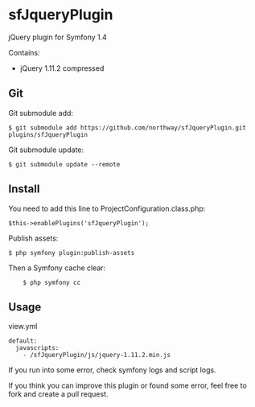 # sfJqueryPlugin

jQuery plugin for Symfony 1.4

Contains:
 - jQuery 1.11.2 compressed

##  Git

Git submodule add:

	$ git submodule add https://github.com/northway/sfJqueryPlugin.git plugins/sfJqueryPlugin

Git submodule update:

	$ git submodule update --remote

## Install

You need to add this line to ProjectConfiguration.class.php:

    $this->enablePlugins('sfJqueryPlugin');

Publish assets:

    $ php symfony plugin:publish-assets

Then a Symfony cache clear:

		$ php symfony cc

## Usage

  view.yml

    default:
      javascripts:
        - /sfJqueryPlugin/js/jquery-1.11.2.min.js

If you run into some error, check symfony logs and script logs.

If you think you can improve this plugin or found some error, feel free to fork and create a pull request.
